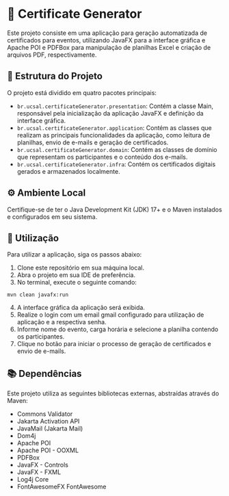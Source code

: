 # 🏅 Certificate Generator

Este projeto consiste em uma aplicação para geração automatizada de certificados para eventos, utilizando JavaFX para a interface gráfica e Apache POI e PDFBox para manipulação de planilhas Excel e criação de arquivos PDF, respectivamente.

## 📁 Estrutura do Projeto

O projeto está dividido em quatro pacotes principais:

- `br.ucsal.certificateGenerator.presentation`: Contém a classe Main, responsável pela inicialização da aplicação JavaFX e definição da interface gráfica.
- `br.ucsal.certificateGenerator.application`: Contém as classes que realizam as principais funcionalidades da aplicação, como leitura de planilhas, envio de e-mails e geração de certificados.
- `br.ucsal.certificateGenerator.domain`: Contém as classes de domínio que representam os participantes e o conteúdo dos e-mails.
- `br.ucsal.certificateGenerator.infra`: Contém os certificados digitais gerados e armazenados localmente.

## ⚙️ Ambiente Local

Certifique-se de ter o Java Development Kit (JDK) 17+ e o Maven instalados e configurados em seu sistema.

## 🚀 Utilização

Para utilizar a aplicação, siga os passos abaixo:

1. Clone este repositório em sua máquina local.
2. Abra o projeto em sua IDE de preferência.
3. No terminal, execute o seguinte comando: 
```
mvn clean javafx:run
```
4. A interface gráfica da aplicação será exibida.
5. Realize o login com um email gmail configurado para utilização de aplicação e a respectiva senha.
6. Informe nome do evento, carga horária e selecione a planilha contendo os participantes.
7. Clique no botão para iniciar o processo de geração de certificados e envio de e-mails.

## 📚 Dependências

Este projeto utiliza as seguintes bibliotecas externas, abstraídas através do Maven:

- Commons Validator
- Jakarta Activation API
- JavaMail (Jakarta Mail)
- Dom4j
- Apache POI
- Apache POI - OOXML
- PDFBox
- JavaFX - Controls
- JavaFX - FXML
- Log4j Core
- FontAwesomeFX FontAwesome
